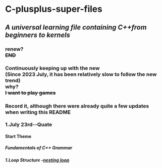 # C-plusplus-super-files
## ***A universal learning file containing C++from beginners to kernels***
### renew?<br/>**~~END~~**<br/>
### Continuously keeping up with the new<br/>**(Since 2023 July, it has been relatively slow to follow the new trend)<br/>why?<br/>~~I want to play games~~<br/>**
### Record it, although there were already quite a few updates when writing this README<br/><br/>1.July 23rd--Quate
#### Start Theme<br/>
##### Fundamentals of C++ Grammar<br/>
##### 1.Loop Structure -[nesting loop](https://github.com/super-yjt/My--C-plusplus-super-files/blob/main/Loop%20Structure/nesting%20loop.cpp)
